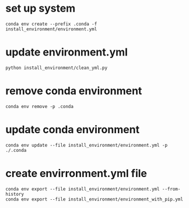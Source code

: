 # set up system
```
conda env create --prefix .conda -f install_environment/environment.yml
```

# update environment.yml
```
python install_environment/clean_yml.py
```

# remove conda environment
```
conda env remove -p .conda
```

# update conda environment
```
conda env update --file install_environment/environment.yml -p ./.conda
```

# create envirronment.yml file
```
conda env export --file install_environment/environment.yml --from-history
conda env export --file install_environment/environment_with_pip.yml
```
